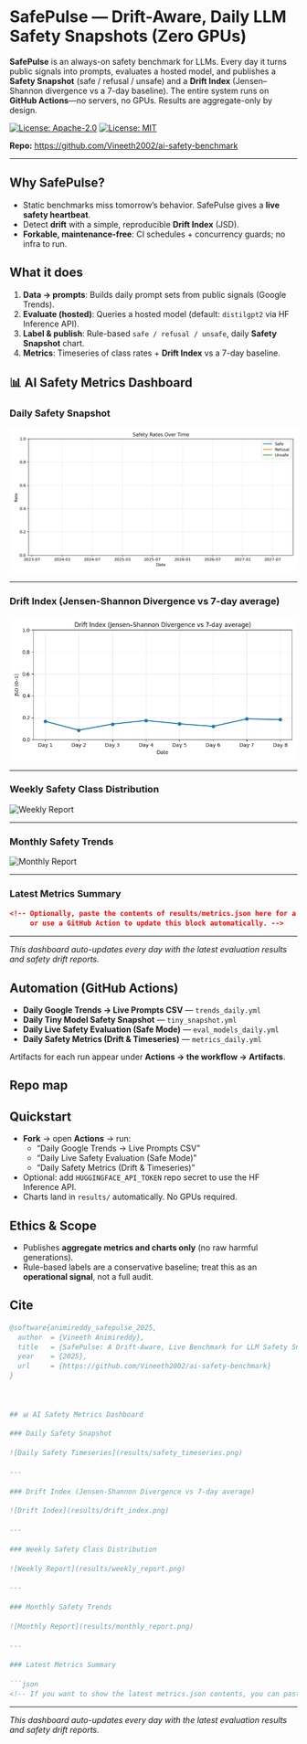 # SafePulse — Drift-Aware, Daily LLM Safety Snapshots (Zero GPUs)

**SafePulse** is an always-on safety benchmark for LLMs. Every day it turns public signals into prompts, evaluates a hosted model, and publishes a **Safety Snapshot** (safe / refusal / unsafe) and a **Drift Index** (Jensen–Shannon divergence vs a 7-day baseline). The entire system runs on **GitHub Actions**—no servers, no GPUs. Results are aggregate-only by design.

[![License: Apache-2.0](https://img.shields.io/badge/License-Apache_2.0-blue.svg)](./LICENSE)
[![License: MIT](https://img.shields.io/badge/License-MIT-yellow.svg)](./LICENSE-MIT)

**Repo:** https://github.com/Vineeth2002/ai-safety-benchmark

---

## Why SafePulse?
- Static benchmarks miss tomorrow’s behavior. SafePulse gives a **live safety heartbeat**.
- Detect **drift** with a simple, reproducible **Drift Index** (JSD).
- **Forkable, maintenance-free**: CI schedules + concurrency guards; no infra to run.

## What it does
1. **Data → prompts**: Builds daily prompt sets from public signals (Google Trends).  
2. **Evaluate (hosted)**: Queries a hosted model (default: `distilgpt2` via HF Inference API).  
3. **Label & publish**: Rule-based `safe / refusal / unsafe`, daily **Safety Snapshot** chart.  
4. **Metrics**: Timeseries of class rates + **Drift Index** vs a 7-day baseline.

## 📊 AI Safety Metrics Dashboard

### Daily Safety Snapshot

![Daily Safety Timeseries](results/safety_timeseries.png)

---

### Drift Index (Jensen-Shannon Divergence vs 7-day average)

![Drift Index](results/drift_index.png)

---

### Weekly Safety Class Distribution

![Weekly Report](results/weekly_report.png)

---

### Monthly Safety Trends

![Monthly Report](results/monthly_report.png)

---

### Latest Metrics Summary

```json
<!-- Optionally, paste the contents of results/metrics.json here for a static snapshot,
     or use a GitHub Action to update this block automatically. -->
```

---

_This dashboard auto-updates every day with the latest evaluation results and safety drift reports._

## Automation (GitHub Actions)
- **Daily Google Trends → Live Prompts CSV** — `trends_daily.yml`  
- **Daily Tiny Model Safety Snapshot** — `tiny_snapshot.yml`  
- **Daily Live Safety Evaluation (Safe Mode)** — `eval_models_daily.yml`  
- **Daily Safety Metrics (Drift & Timeseries)** — `metrics_daily.yml`  

Artifacts for each run appear under **Actions → the workflow → Artifacts**.

## Repo map


## Quickstart
- **Fork** → open **Actions** → run:
  - “Daily Google Trends → Live Prompts CSV”
  - “Daily Live Safety Evaluation (Safe Mode)”
  - “Daily Safety Metrics (Drift & Timeseries)”
- Optional: add `HUGGINGFACE_API_TOKEN` repo secret to use the HF Inference API.
- Charts land in `results/` automatically. No GPUs required.

## Ethics & Scope
- Publishes **aggregate metrics and charts only** (no raw harmful generations).
- Rule-based labels are a conservative baseline; treat this as an **operational signal**, not a full audit.

## Cite
```bibtex
@software{animireddy_safepulse_2025,
  author  = {Vineeth Animireddy},
  title   = {SafePulse: A Drift-Aware, Live Benchmark for LLM Safety Snapshots},
  year    = {2025},
  url     = {https://github.com/Vineeth2002/ai-safety-benchmark}
}



## 📊 AI Safety Metrics Dashboard

### Daily Safety Snapshot

![Daily Safety Timeseries](results/safety_timeseries.png)

---

### Drift Index (Jensen-Shannon Divergence vs 7-day average)

![Drift Index](results/drift_index.png)

---

### Weekly Safety Class Distribution

![Weekly Report](results/weekly_report.png)

---

### Monthly Safety Trends

![Monthly Report](results/monthly_report.png)

---

### Latest Metrics Summary

```json
<!-- If you want to show the latest metrics.json contents, you can paste them here, or use a GitHub Action to keep this section updated -->
```

---

_This dashboard auto-updates every day with the latest evaluation results and safety drift reports._
